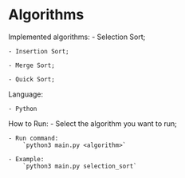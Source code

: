 # Algorithms

Implemented algorithms:
    - Selection Sort;
  
    - Insertion Sort;
 
    - Merge Sort;
 
    - Quick Sort;

Language:

    - Python

How to Run:
    - Select the algorithm you want to run;
  
    - Run command:
        `python3 main.py <algorithm>`

    - Example:
        `python3 main.py selection_sort`
